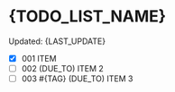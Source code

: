 # {TODO_LIST_NAME}

Updated: {LAST_UPDATE}

* [x] 001 ITEM
* [ ] 002 (DUE_TO) ITEM 2
* [ ] 003 #{TAG} (DUE_TO) ITEM 3